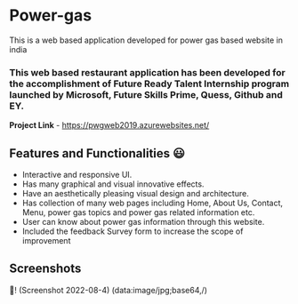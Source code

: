 # Power-gas

This is a web based application developed for  power gas based website in india

### This web based restaurant application has been developed for the accomplishment of Future Ready Talent Internship program launched by Microsoft, Future Skills Prime, Quess, Github and EY.


**Project Link** - https://pwgweb2019.azurewebsites.net/


## Features and Functionalities 😃

- Interactive and responsive UI.
- Has many graphical and visual innovative effects.
- Have an aesthetically pleasing visual design and architecture.
- Has collection of many web pages including Home, About Us, Contact, Menu, power gas topics and power gas related information etc.
- User can know about power gas information through this website.
- Included the feedback Survey form to increase the scope of improvement 

## Screenshots

📸! (Screenshot 2022-08-4) (data:image/jpg;base64,/)
